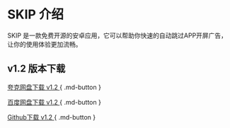 # SKIP 介绍
SKIP 是一款免费开源的安卓应用，它可以帮助你快速的自动跳过APP开屏广告，让你的使用体验更加流畅。


## v1.2 版本下载

[夸克网盘下载 v1.2 ](https://pan.quark.cn/s/eb59f61232ef){ .md-button } 

[百度网盘下载 v1.2 ](https://pan.baidu.com/s/1y9bBGgWjO25lCCK-d3cE6g?pwd=yaiy){ .md-button } 

[Github下载 v1.2 ](https://github.com/GuoXiCheng/SKIP/raw/main/apk/SKIP-v1.2.apk){ .md-button } 


